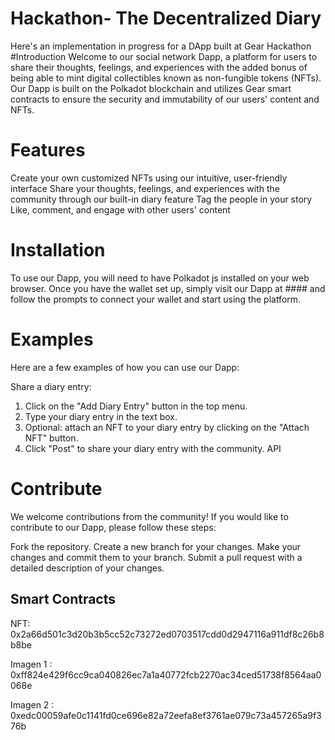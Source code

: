 # Hackathon- The Decentralized Diary

Here's an implementation in progress for a DApp built at Gear Hackathon
#Introduction
Welcome to our social network Dapp, a platform for users to share their thoughts, feelings, and experiences with the added bonus of being able to mint digital collectibles known as non-fungible tokens (NFTs). Our Dapp is built on the Polkadot blockchain and utilizes Gear smart contracts to ensure the security and immutability of our users' content and NFTs.

# Features
Create your own customized NFTs using our intuitive, user-friendly interface
Share your thoughts, feelings, and experiences with the community through our built-in diary feature
Tag the people in your story
Like, comment, and engage with other users' content

# Installation
To use our Dapp, you will need to have Polkadot js installed on your web browser. Once you have the wallet set up, simply visit our Dapp at #### and follow the prompts to connect your wallet and start using the platform.

# Examples
Here are a few examples of how you can use our Dapp:

Share a diary entry:

1. Click on the "Add Diary Entry" button in the top menu.
2. Type your diary entry in the text box.
3. Optional: attach an NFT to your diary entry by clicking on the "Attach NFT" button.
4. Click "Post" to share your diary entry with the community.
API

# Contribute
We welcome contributions from the community! If you would like to contribute to our Dapp, please follow these steps:

Fork the repository.
Create a new branch for your changes.
Make your changes and commit them to your branch.
Submit a pull request with a detailed description of your changes.

## Smart Contracts 

NFT: 0x2a66d501c3d20b3b5cc52c73272ed0703517cdd0d2947116a911df8c26b8b8be 

Imagen 1 : 0xff824e429f6cc9ca040826ec7a1a40772fcb2270ac34ced51738f8564aa0068e 

Imagen 2 : 0xedc00059afe0c1141fd0ce696e82a72eefa8ef3761ae079c73a457265a9f376b